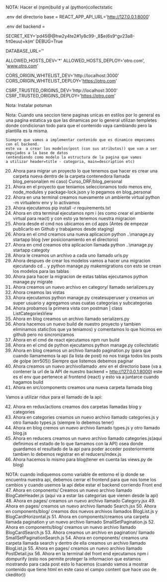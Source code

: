 NOTA: Hacer el (npm)build y al (python)collectstatic

.env del directorio base = REACT_APP_API_URL='http://127.0.0.1:8000'

.env del backend = 

SECRET_KEY='pd45@@hw2y4te2#1y8c99-_8$e(6s9^gv23a8-frt0euu)+k(m'
DEBUG=True

DATABASE_URL=''

ALLOWED_HOSTS_DEV='*'
ALLOWED_HOSTS_DEPLOY='otro.com', 'www.otro.com'

CORS_ORIGIN_WHITELIST_DEV='http://localhost:3000'
CORS_ORIGIN_WHITELIST_DEPLOY='https://otro.com'

CSRF_TRUSTED_ORIGINS_DEV='http://localhost:3000'
CSRF_TRUSTED_ORIGINS_DEPLOY='https://otro.com'




Nota: Instalar potsman

Nota: Cuando una seccion tiene paginas unicas en estilos por lo general es una pagina estatica
	ya que las dinamicas por lo general utilizan templetes donde condicionan todo para que el contenido vaya cambiando
	pero la plantilla es la misma.
	
	Siempre que vamos a implementar contenido que es dinamico empezamos con el backend.
	este va  a crear los modelos(post (con sus atributos)) que van a ser empujados a la base de datos 
	(entendiendo como modelo la estructura de la pagina que vamos 
	a utilizar header=title - categoria, main=description etc)

20. Ahora para migrar un proyecto lo que tenemos que hacer es crear una carpeta nueva dentro de la carpeta contenedora 
	llamada blog_personal(en mi caso) Curso_DRF/blog_personal
21. Ahora en el proyecto que teniamos seleccionamos todo menos env, node_modules y package-lock.json
	y lo pegamos en blog_personal
22. Ahora en una terminal creamos nuevamente un ambiente virtual python -m virtualenv env y lo activamos
23. Ahora ejecutamos pip install -r requirements.txt
24. Ahora en otra terminal ejecutamos npm i (es como crear el ambiente virtual para react) y con esto ya tenemos nuestra migracion
25. Ahora desde el cmd nos ubicamos en cd apps (Antes de empezar publicarlo en Github y trabajamos desde staging)
26. Ahora en el cmd creamos una nueva aplicacion python ..\manage.py startapp blog (ver posicionamiento en el directorio)
27. Ahora en cmd creamos otra aplicacion llamada python ..\manage.py startapp categoty
28. Ahora le creamos un archivo a cada uno llamado urls.py
29. Ahora despues de crear los modelos vamos a hacer una migracion ejecutando cd .. y python manage.py makemigrations
	con esto se crean los modelos para las tablas
30. Ahora para hacer la migracion de estas tablas ejecutamos python manage.py migrate
31. Ahora creamos un nuevo archivo en category/ llamado serializers.py
32. Ahora creamos las vistas
33. Ahora ejecutamos python manage.py createsuperuser y creamos un super usuario y agregamos unas cuatas categorias y subcategorias
34. Ahora probamos la primera vista con postman | class ListCategoriesView
35. Ahora en blog creamos un archivo llamado serializers.py
36. Ahora hacemos un nuevo build de nuestro proyecto y tambien eliminamos static(los que ya teniamos) y comentamos lo que hicimos en github
	pero no sincronizamos
37. Ahora en el cmd de react ejecutamos npm run build
38. Ahora en el cmd de python ejecutamos python manage.py collectstatic
39. Ahora en blog creamos un archivo llamado pagination.py (para que cuando llamamemos la api (la lista de post) no nos traiga todos los 
	posts de golpe (err505))
	Siempre que listemos debemos paginar
40. Ahora creamos un nuevo archivollamado .env en el directorio base (va a contener la url de la API de nuestro 
	backend = http://127.0.0.1:8000)
	este es el env 	que pertenece al frontend (react) y esto va a juntarce cuando hagamos build
41. Ahora en src/components creamos una nueva carpeta llamada blog

Vamos a utilizar ridux para el llamado de la api:

42. Ahora en redux/actions creamos dos carpetas llamadas blog y categories
43. Ahora en categories creamos un nuevo archivo llamado categories.js y otro llamado types.js (siempre lo debemos tener)
44. Ahora en blog cremos un nuevo archivo llamado types.js y otro llamado blog.js
45. Ahora en reducers creamos un nuevo archivo llamado categories.js(aqui definimos el estado de lo que llamamos con la API)
	osea donde guardamos el resultado de la api para poder acceder posteriormente
	tambien lo debemos registrar en el reducers/index.js
46. Ahora hacemos lo mismo para blog(tener en cuenta las views.py de blog)

NOTA: cuando indiquemos como variable de entorno el ip donde se encuentra nuestra api, debemos cerrar el frontend para que nos tome los cambios
	y cuando usemos la api debe estar el backend corriendo
Front end
47. Ahora en conponents/ Creamos un nuevo archivo llamado BlogCateHeader.js (aqui va a estar las categorias que vienen desde la api)
48. Ahora en pages/ creamos un nuevo archivo llamado Category.jsx
49. Ahora en pages/ creamos un nuevo archivo llamado Search.jsx
50. Ahora en components/blog/ creamos dos nuevos archivos llamados BlogList.js y BlogCardHorizontal.js
51. Ahora en components/creamos una carpeta llamada pagination y un nuevo archivo llamado SmallSetPagination.js
52. Ahora en components/blog/ creamos un nuevo archivo llamado BlogCardSearch.js
53. Ahora creamos un archivo en pagination/ llamado SmallSetPaginationSearch.js
54. Ahora en components/ creamos una carpeta llamada search y dentro de ella creamos un archivo llamado BlogList.js
55. Ahora en pages/ creamos un nuevo archivo llamado PostDetail.jsx
56. Ahora en la terminal del front end ejecutamos npm i dompurify (esto nos permite proteger la informacion que estamos mostrando para cada post
	esto lo hacemos (cuando vamos a mostrar contenido que tiene html en este caso el campo content que hace uso de ckeditor))

